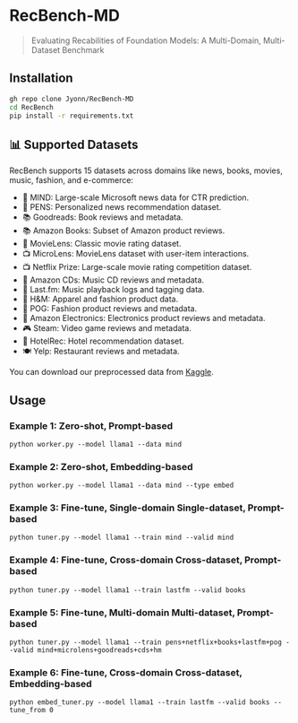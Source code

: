# RecBench-MD

> Evaluating Recabilities of Foundation Models: A Multi-Domain, Multi-Dataset Benchmark

## Installation

```bash
gh repo clone Jyonn/RecBench-MD
cd RecBench
pip install -r requirements.txt
```

## 📊 Supported Datasets

RecBench supports 15 datasets across domains like news, books, movies, music, fashion, and e-commerce:

- 📰 MIND: Large-scale Microsoft news data for CTR prediction.
- 📰 PENS: Personalized news recommendation dataset.
- 📚 Goodreads: Book reviews and metadata.
- 📚 Amazon Books: Subset of Amazon product reviews.
- 🎥 MovieLens: Classic movie rating dataset.
- 📺 MicroLens: MovieLens dataset with user-item interactions.
- 📺 Netflix Prize: Large-scale movie rating competition dataset.
- 🎵 Amazon CDs: Music CD reviews and metadata.
- 🎵 Last.fm: Music playback logs and tagging data.
- 👗 H&M: Apparel and fashion product data.
- 👗 POG: Fashion product reviews and metadata.
- 📱 Amazon Electronics: Electronics product reviews and metadata.
- 🎮 Steam: Video game reviews and metadata.
- 🏨 HotelRec: Hotel recommendation dataset.
- ️️🍽️ Yelp: Restaurant reviews and metadata.

You can download our preprocessed data from [Kaggle](https://www.kaggle.com/datasets/qijiong/recbench-md/).

## Usage

### Example 1: Zero-shot, Prompt-based

```shell
python worker.py --model llama1 --data mind
```

### Example 2: Zero-shot, Embedding-based

```shell
python worker.py --model llama1 --data mind --type embed
```

### Example 3: Fine-tune, Single-domain Single-dataset, Prompt-based

```shell
python tuner.py --model llama1 --train mind --valid mind
```

### Example 4: Fine-tune, Cross-domain Cross-dataset, Prompt-based

```shell
python tuner.py --model llama1 --train lastfm --valid books
```

### Example 5: Fine-tune, Multi-domain Multi-dataset, Prompt-based

```shell
python tuner.py --model llama1 --train pens+netflix+books+lastfm+pog --valid mind+microlens+goodreads+cds+hm
```

### Example 6: Fine-tune, Cross-domain Cross-dataset, Embedding-based

```shell
python embed_tuner.py --model llama1 --train lastfm --valid books --tune_from 0
```

